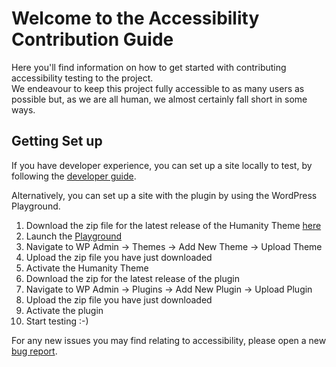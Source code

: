 # Welcome to the Accessibility Contribution Guide
Here you'll find information on how to get started with contributing accessibility testing to the project.  
We endeavour to keep this project fully accessible to as many users as possible but, as we are all human, we almost certainly fall short in some ways.  

## Getting Set up
If you have developer experience, you can set up a site locally to test, by following the [developer guide](code.md).  

Alternatively, you can set up a site with the plugin by using the WordPress Playground. 
1. Download the zip file for the latest release of the Humanity Theme [here](https://github.com/amnestywebsite/humanity-theme/releases/latest/download/humanity-theme.zip)  
2. Launch the [Playground](https://playground.wordpress.net/?storage=browser&php=8.2&wp=6.4&php-extension-bundle=kitchen-sink&networking=yes)  
3. Navigate to WP Admin -> Themes -> Add New Theme -> Upload Theme  
4. Upload the zip file you have just downloaded  
5. Activate the Humanity Theme  
6. Download the zip for the latest release of the plugin
7. Navigate to WP Admin -> Plugins -> Add New Plugin -> Upload Plugin
8. Upload the zip file you have just downloaded
9. Activate the plugin
10. Start testing :-)

For any new issues you may find relating to accessibility, please open a new [bug report](https://github.com/amnestywebsite/humanity-petitions/issues/new?assignees=AmnestyAM&labels=bug,accessibility&projects=&template=bug_report.md&title=Bug+-+Block+or+Feature+-+Description).  
